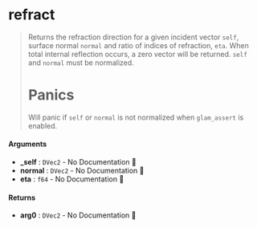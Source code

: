 # refract

>  Returns the refraction direction for a given incident vector `self`, surface normal
>  `normal` and ratio of indices of refraction, `eta`. When total internal reflection occurs,
>  a zero vector will be returned.
>  `self` and `normal` must be normalized.
>  # Panics
>  Will panic if `self` or `normal` is not normalized when `glam_assert` is enabled.

#### Arguments

- **\_self** : `DVec2` \- No Documentation 🚧
- **normal** : `DVec2` \- No Documentation 🚧
- **eta** : `f64` \- No Documentation 🚧

#### Returns

- **arg0** : `DVec2` \- No Documentation 🚧